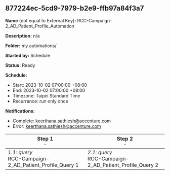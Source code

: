 ## 877224ec-5cd9-7979-b2e9-ffb97a84f3a7

**Name** (not equal to External Key)**:** RCC-Campaign-2_AD_Patient_Profile_Automation

**Description:** n/a

**Folder:** my automations/

**Started by:** Schedule

**Status:** Ready

**Schedule:**

* Start: 2023-10-02 07:00:00 +08:00
* End: 2023-10-02 07:00:00 +08:00
* Timezone: Taipei Standard Time
* Recurrance: run only once

**Notifications:**

* Complete: keerthana.sathiesh@accenture.com
* Error: keerthana.sathiesh@accenture.com

| Step 1<br>_<small>-</small>_ | Step 2<br>_<small>-</small>_ |
| --- | --- |
| _1.1: query_<br>RCC-Campaign-2_AD_Patient_Profile_Query 1 | _2.1: query_<br>RCC-Campaign-2_AD_Patient_Profile_Query 2 |
